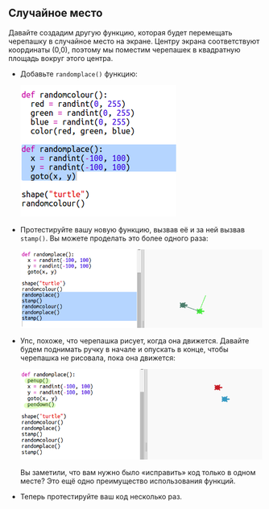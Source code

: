 ## Случайное место

Давайте создадим другую функцию, которая будет перемещать черепашку в случайное место на экране. Центру экрана соответствуют координаты (0,0), поэтому мы поместим черепашек в квадратную площадь вокруг этого центра.

+ Добавьте `randomplace()` функцию:
    
    ![снимок экрана](images/modern-place-function.png)

+ Протестируйте вашу новую функцию, вызвав её и за ней вызвав `stamp()`. Вы можете проделать это более одного раза:
    
    ![снимок экрана](images/modern-call-place.png)

+ Упс, похоже, что черепашка рисует, когда она движется. Давайте будем поднимать ручку в начале и опускать в конце, чтобы черепашка не рисовала, пока она движется:
    
    ![снимок экрана](images/modern-place-pen.png)
    
    Вы заметили, что вам нужно было «исправить» код только в одном месте? Это ещё одно преимущество использования функций.

+ Теперь протестируйте ваш код несколько раз.